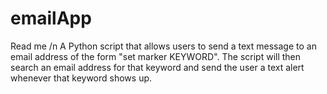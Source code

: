 # emailApp
Read me /n
A Python script that allows users to send a text message to an email address of the form "set marker KEYWORD".  The script will then search an email address for that keyword and send the user a text alert whenever that keyword shows up.  
